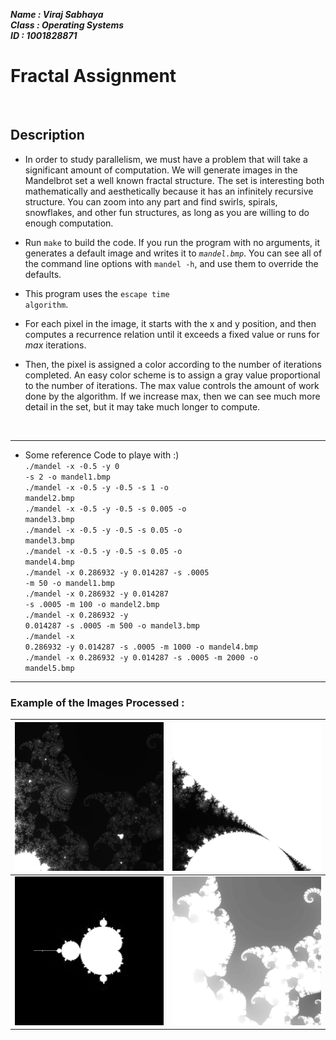 ***Name : Viraj Sabhaya***
<br>
***Class : Operating Systems***
<br>
***ID : 1001828871***

# Fractal Assignment
<br>

## Description

- In order to study parallelism, we must have a problem that will take a significant amount
of computation. We will generate images in the Mandelbrot set a well known fractal
structure. The set is interesting both mathematically and aesthetically because it has an
infinitely recursive structure. You can zoom into any part and find swirls, spirals,
snowflakes, and other fun structures, as long as you are willing to do enough computation.

- Run <code>make</code> to build the code. If you run the program with no
arguments, it generates a default image and writes it to <code><i>mandel.bmp</i></code>. You can see all of
the command line options with <code>mandel -h</code>, and use them to override the defaults. 
- This program uses the <code>escape time algorithm</code>. 
- For each pixel in the image, it starts with the x and y position, and then computes a recurrence relation until it exceeds a fixed
value or runs for <i>max</i> iterations.
- Then, the pixel is assigned a color according to the number of iterations completed. An easy color scheme is to assign a gray value proportional to the number of iterations. The max value controls the amount of work done by the algorithm. If we increase max, then we can see much more detail in the set, but it may take much longer to compute.<br>
 <br>
 
 ---

- Some reference Code to playe with :)<br>
  <code>./mandel -x -0.5 -y 0 -s 2 -o mandel1.bmp</code><br>
  <code>./mandel -x -0.5 -y -0.5 -s 1 -o mandel2.bmp</code><br>
  <code>./mandel -x -0.5 -y -0.5 -s 0.005 -o mandel3.bmp</code><br>
  <code>./mandel -x -0.5 -y -0.5 -s 0.05 -o mandel3.bmp</code><br>
  <code>./mandel -x -0.5 -y -0.5 -s 0.05 -o mandel4.bmp</code><br>
  <code>./mandel -x 0.286932 -y 0.014287 -s .0005 -m 50 -o mandel1.bmp</code><br>
  <code>./mandel -x 0.286932 -y 0.014287 -s .0005 -m 100 -o mandel2.bmp</code><br>
  <code>./mandel -x 0.286932 -y 0.014287 -s .0005 -m 500 -o mandel3.bmp</code><br>
  <code>./mandel -x 0.286932 -y 0.014287 -s .0005 -m 1000 -o mandel4.bmp</code><br>
  <code>./mandel -x 0.286932 -y 0.014287 -s .0005 -m 2000 -o mandel5.bmp</code><br>

---
### Example of the Images Processed : 

| <img src="mandelPattern.bmp"> | <img src="mandelPattern2.bmp"> |
|:------------------------------|-------------------------------:|
| <img src="mandelPattern3.bmp"> | <img src="mandelPattern4.bmp"> |